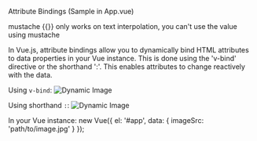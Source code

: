 Attribute Bindings (Sample in App.vue)

mustache {{}} only works on text interpolation, you can't use the value using mustache

In Vue.js, attribute bindings allow you to dynamically bind HTML attributes to data properties in your Vue instance. This is done using the 'v-bind' directive or the shorthand ':'. This enables attributes to change reactively with the data.

Using `v-bind`:
<img v-bind:src="imageSrc" alt="Dynamic Image">

Using shorthand `:`:
<img :src="imageSrc" alt="Dynamic Image">

In your Vue instance:
new Vue({
  el: '#app',
  data: {
    imageSrc: 'path/to/image.jpg'
  }
});